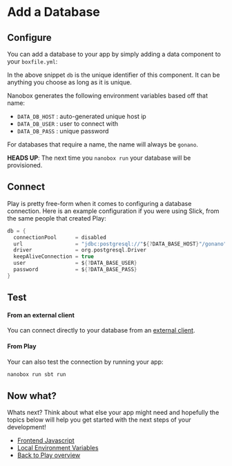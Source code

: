 # Add a Database

## Configure
You can add a database to your app by simply adding a data component to your `boxfile.yml`:

<div class="meta" data-class="snippet" data-optional-components="postgres,mysql,redis" ></div>

In the above snippet `db` is the unique identifier of this component. It can be anything you choose as long as it is unique.

Nanobox generates the following environment variables based off that name:

* `DATA_DB_HOST` : auto-generated unique host ip
* `DATA_DB_USER` : user to connect with
* `DATA_DB_PASS` : unique password

For databases that require a name, the name will always be `gonano`.

**HEADS UP**: The next time you `nanobox run` your database will be provisioned.

## Connect
Play is pretty free-form when it comes to configuring a database connection. Here is an example configuration if you were using Slick, from the same people that created Play:

```scala
db = {
  connectionPool      = disabled
  url                 = "jdbc:postgresql://"${?DATA_BASE_HOST}"/gonano"
  driver              = org.postgresql.Driver
  keepAliveConnection = true
  user                = ${?DATA_BASE_USER}
  password            = ${?DATA_BASE_PASS}
}
```

## Test

#### From an external client
You can connect directly to your database from an <a href="https://docs.nanobox.io/data-management/managing-local-data/" target="\_blank">external client</a>.

#### From Play
Your can also test the connection by running your app:

```bash
nanobox run sbt run
```

## Now what?
Whats next? Think about what else your app might need and hopefully the topics below will help you get started with the next steps of your development!

* [Frontend Javascript](/scala/play/frontend-javascript)
* [Local Environment Variables](/scala/play/local-evars)
* [Back to Play overview](/scala/play)
